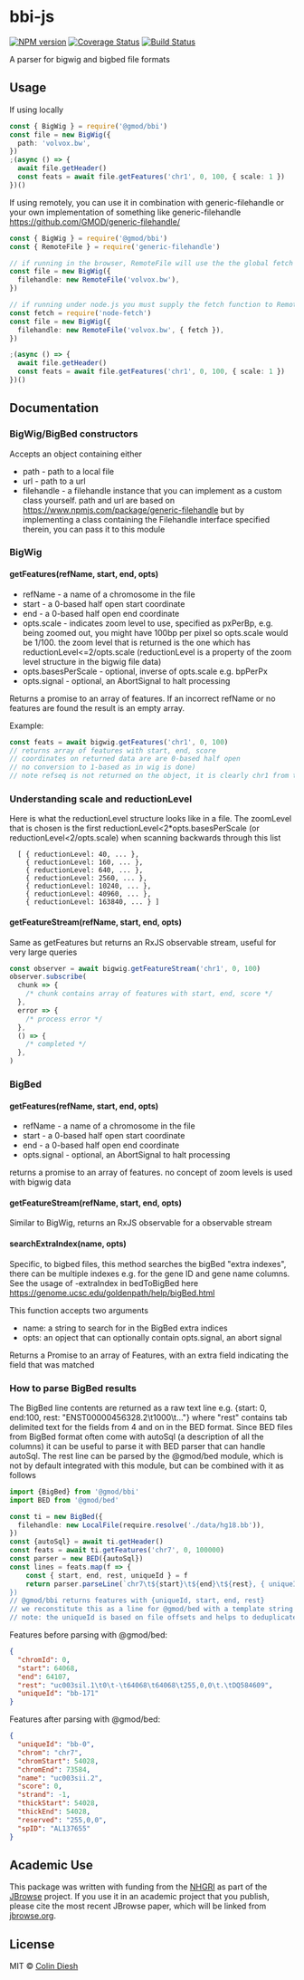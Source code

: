 # bbi-js

[![NPM version](https://img.shields.io/npm/v/@gmod/bbi.svg?style=flat-square)](https://npmjs.org/package/@gmod/bbi)
[![Coverage Status](https://img.shields.io/codecov/c/github/GMOD/bbi-js/master.svg?style=flat-square)](https://codecov.io/gh/GMOD/bbi-js/branch/master)
[![Build Status](https://img.shields.io/github/actions/workflow/status/GMOD/bbi-js/push.yml?branch=master)](https://github.com/GMOD/bbi-js/actions?query=branch%3Amaster+workflow%3APush+)

A parser for bigwig and bigbed file formats

## Usage

If using locally

```typescript
const { BigWig } = require('@gmod/bbi')
const file = new BigWig({
  path: 'volvox.bw',
})
;(async () => {
  await file.getHeader()
  const feats = await file.getFeatures('chr1', 0, 100, { scale: 1 })
})()
```

If using remotely, you can use it in combination with generic-filehandle or your
own implementation of something like generic-filehandle
https://github.com/GMOD/generic-filehandle/

```typescript
const { BigWig } = require('@gmod/bbi')
const { RemoteFile } = require('generic-filehandle')

// if running in the browser, RemoteFile will use the the global fetch
const file = new BigWig({
  filehandle: new RemoteFile('volvox.bw'),
})

// if running under node.js you must supply the fetch function to RemoteFile
const fetch = require('node-fetch')
const file = new BigWig({
  filehandle: new RemoteFile('volvox.bw', { fetch }),
})

;(async () => {
  await file.getHeader()
  const feats = await file.getFeatures('chr1', 0, 100, { scale: 1 })
})()
```

## Documentation

### BigWig/BigBed constructors

Accepts an object containing either

- path - path to a local file
- url - path to a url
- filehandle - a filehandle instance that you can implement as a custom class
  yourself. path and url are based on
  https://www.npmjs.com/package/generic-filehandle but by implementing a class
  containing the Filehandle interface specified therein, you can pass it to this
  module

### BigWig

#### getFeatures(refName, start, end, opts)

- refName - a name of a chromosome in the file
- start - a 0-based half open start coordinate
- end - a 0-based half open end coordinate
- opts.scale - indicates zoom level to use, specified as pxPerBp, e.g. being
  zoomed out, you might have 100bp per pixel so opts.scale would be 1/100. the
  zoom level that is returned is the one which has reductionLevel<=2/opts.scale
  (reductionLevel is a property of the zoom level structure in the bigwig file
  data)
- opts.basesPerScale - optional, inverse of opts.scale e.g. bpPerPx
- opts.signal - optional, an AbortSignal to halt processing

Returns a promise to an array of features. If an incorrect refName or no
features are found the result is an empty array.

Example:

```typescript
const feats = await bigwig.getFeatures('chr1', 0, 100)
// returns array of features with start, end, score
// coordinates on returned data are are 0-based half open
// no conversion to 1-based as in wig is done)
// note refseq is not returned on the object, it is clearly chr1 from the query though
```

### Understanding scale and reductionLevel

Here is what the reductionLevel structure looks like in a file. The zoomLevel
that is chosen is the first reductionLevel<2\*opts.basesPerScale (or
reductionLevel<2/opts.scale) when scanning backwards through this list

      [ { reductionLevel: 40, ... },
        { reductionLevel: 160, ... },
        { reductionLevel: 640, ... },
        { reductionLevel: 2560, ... },
        { reductionLevel: 10240, ... },
        { reductionLevel: 40960, ... },
        { reductionLevel: 163840, ... } ]

#### getFeatureStream(refName, start, end, opts)

Same as getFeatures but returns an RxJS observable stream, useful for very large
queries

```typescript
const observer = await bigwig.getFeatureStream('chr1', 0, 100)
observer.subscribe(
  chunk => {
    /* chunk contains array of features with start, end, score */
  },
  error => {
    /* process error */
  },
  () => {
    /* completed */
  },
)
```

### BigBed

#### getFeatures(refName, start, end, opts)

- refName - a name of a chromosome in the file
- start - a 0-based half open start coordinate
- end - a 0-based half open end coordinate
- opts.signal - optional, an AbortSignal to halt processing

returns a promise to an array of features. no concept of zoom levels is used
with bigwig data

#### getFeatureStream(refName, start, end, opts)

Similar to BigWig, returns an RxJS observable for a observable stream

#### searchExtraIndex(name, opts)

Specific, to bigbed files, this method searches the bigBed "extra indexes",
there can be multiple indexes e.g. for the gene ID and gene name columns. See
the usage of -extraIndex in bedToBigBed here
https://genome.ucsc.edu/goldenpath/help/bigBed.html

This function accepts two arguments

- name: a string to search for in the BigBed extra indices
- opts: an opject that can optionally contain opts.signal, an abort signal

Returns a Promise to an array of Features, with an extra field indicating the
field that was matched

### How to parse BigBed results

The BigBed line contents are returned as a raw text line e.g. {start: 0,
end:100, rest: "ENST00000456328.2\t1000\t..."} where "rest" contains tab
delimited text for the fields from 4 and on in the BED format. Since BED files
from BigBed format often come with autoSql (a description of all the columns) it
can be useful to parse it with BED parser that can handle autoSql. The rest line
can be parsed by the @gmod/bed module, which is not by default integrated with
this module, but can be combined with it as follows

```typescript
import {BigBed} from '@gmod/bbi'
import BED from '@gmod/bed'

const ti = new BigBed({
  filehandle: new LocalFile(require.resolve('./data/hg18.bb')),
})
const {autoSql} = await ti.getHeader()
const feats = await ti.getFeatures('chr7', 0, 100000)
const parser = new BED({autoSql})
const lines = feats.map(f => {
    const { start, end, rest, uniqueId } = f
    return parser.parseLine(`chr7\t${start}\t${end}\t${rest}, { uniqueId })\
})
// @gmod/bbi returns features with {uniqueId, start, end, rest}
// we reconstitute this as a line for @gmod/bed with a template string
// note: the uniqueId is based on file offsets and helps to deduplicate exact feature copies if they exist
```

Features before parsing with @gmod/bed:

```json
{
  "chromId": 0,
  "start": 64068,
  "end": 64107,
  "rest": "uc003sil.1\t0\t-\t64068\t64068\t255,0,0\t.\tDQ584609",
  "uniqueId": "bb-171"
}
```

Features after parsing with @gmod/bed:

```json
{
  "uniqueId": "bb-0",
  "chrom": "chr7",
  "chromStart": 54028,
  "chromEnd": 73584,
  "name": "uc003sii.2",
  "score": 0,
  "strand": -1,
  "thickStart": 54028,
  "thickEnd": 54028,
  "reserved": "255,0,0",
  "spID": "AL137655"
}
```

## Academic Use

This package was written with funding from the [NHGRI](http://genome.gov) as
part of the [JBrowse](http://jbrowse.org) project. If you use it in an academic
project that you publish, please cite the most recent JBrowse paper, which will
be linked from [jbrowse.org](http://jbrowse.org).

## License

MIT © [Colin Diesh](https://github.com/cmdcolin)
